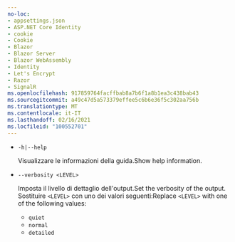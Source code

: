 ```yaml
---
no-loc:
- appsettings.json
- ASP.NET Core Identity
- cookie
- Cookie
- Blazor
- Blazor Server
- Blazor WebAssembly
- Identity
- Let's Encrypt
- Razor
- SignalR
ms.openlocfilehash: 917859764facffbab8a7b6f1a8b1ea3c438bab43
ms.sourcegitcommit: a49c47d5a573379effee5c6b6e36f5c302aa756b
ms.translationtype: MT
ms.contentlocale: it-IT
ms.lasthandoff: 02/16/2021
ms.locfileid: "100552701"
---
```

* `-h|--help`

  <span data-ttu-id="3bb10-101">Visualizzare le informazioni della guida.</span><span class="sxs-lookup"><span data-stu-id="3bb10-101">Show help information.</span></span>

* `--verbosity <LEVEL>`

  <span data-ttu-id="3bb10-102">Imposta il livello di dettaglio dell'output.</span><span class="sxs-lookup"><span data-stu-id="3bb10-102">Set the verbosity of the output.</span></span> <span data-ttu-id="3bb10-103">Sostituire `<LEVEL>` con uno dei valori seguenti:</span><span class="sxs-lookup"><span data-stu-id="3bb10-103">Replace `<LEVEL>` with one of the following values:</span></span>
  
  * `quiet`
  * `normal`
  * `detailed`
